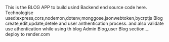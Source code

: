 This is the BLOG APP to build usind Backend end source code here.
Technologise used:express,cors,nodemon,dotenv,monggose,jsonwebtoken,bycrptjs
Blog create,edit,update,detele and  user anthentication process. and also validate use athentication while using th blog
Admin Blog,user Blog section....
deploy to render.com
